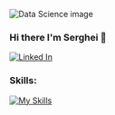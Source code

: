 ![Data Science image](https://media.licdn.com/dms/image/C5612AQEt-lIKIQTiPA/article-cover_image-shrink_600_2000/0/1520176259111?e=1716422400&v=beta&t=MgRmEKQ3oxI_HrussmprVv--DcR9pQuFVyOV8CcGBWk)
### Hi there I'm Serghei 👋
  
  [![Linked In](https://skillicons.dev/icons?i=linkedin)](https://www.linkedin.com/in/serghei-ursachii-254b39153/)

### Skills:
  [![My Skills](https://skillicons.dev/icons?i=vscode,selenium,sklearn,stackoverflow,sqlite,replit,py,pycharm,postman,matlab,html,css,anaconda,atom,bootstrap,flask,git,github&perline=6)](https://skillicons.dev)


<!--
**UrSerghei/UrSerghei** is a ✨ _special_ ✨ repository because its `README.md` (this file) appears on your GitHub profile.

Here are some ideas to get you started:

- 🔭 I’m currently working on ...
- 🌱 I’m currently learning ...
- 👯 I’m looking to collaborate on ...
- 🤔 I’m looking for help with ...
- 💬 Ask me about ...
- 📫 How to reach me: ...
- 😄 Pronouns: ...
- ⚡ Fun fact: ...
-->
